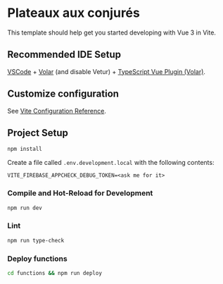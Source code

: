 # Plateaux aux conjurés

This template should help get you started developing with Vue 3 in Vite.

## Recommended IDE Setup

[VSCode](https://code.visualstudio.com/) + [Volar](https://marketplace.visualstudio.com/items?itemName=Vue.volar) (and disable Vetur) + [TypeScript Vue Plugin (Volar)](https://marketplace.visualstudio.com/items?itemName=Vue.vscode-typescript-vue-plugin).

## Customize configuration

See [Vite Configuration Reference](https://vitejs.dev/config/).

## Project Setup

```sh
npm install
```

Create a file called `.env.development.local` with the following contents:
```text
VITE_FIREBASE_APPCHECK_DEBUG_TOKEN=<ask me for it>
```

### Compile and Hot-Reload for Development

```sh
npm run dev
```

### Lint

```sh
npm run type-check
```

### Deploy functions

```sh
cd functions && npm run deploy
```